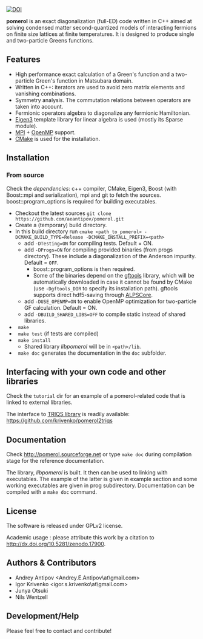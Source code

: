 [![DOI](https://zenodo.org/badge/4569/aeantipov/pomerol.svg)](http://dx.doi.org/10.5281/zenodo.17900)

**pomerol** is an exact diagonalization (full-ED) code written in C++ aimed at solving condensed matter second-quantized models of interacting fermions on finite size lattices at finite temperatures. It is designed to produce single and two-particle Greens functions.

##  Features
  * High performance exact calculation of a Green's function and a two-particle Green's function in Matsubara domain.
  * Written in C++: iterators are used to avoid zero matrix elements and vanishing combinations.
  * Symmetry analysis. The commutation relations between operators are taken into account.
  * Fermionic operators algebra to diagonalize any fermionic Hamiltonian.
  * [Eigen3](http://eigen.tuxfamily.org) template library for linear algebra is used (mostly its Sparse module).
  * [MPI](http://en.wikipedia.org/wiki/Message_Passing_Interface) + [OpenMP](https://en.wikipedia.org/wiki/OpenMP) support.
  * [CMake](http://www.cmake.org) is used for the installation.

## Installation
### From source
  Check the *dependencies*: c++ compiler, CMake, Eigen3, Boost (with Boost::mpi and serialization), mpi and git to fetch the sources. boost::program_options is required for building executables.
  - Checkout the latest sources `git clone https://github.com/aeantipov/pomerol.git`
  - Create a (temporary) build directory.
  - In this build directory run `cmake <path_to_pomerol> -DCMAKE_BUILD_TYPE=Release -DCMAKE_INSTALL_PREFIX=<path>`
    * add `-DTesting=ON` for compiling tests. Default = ON.
    * add `-DProgs=ON` for compiling provided binaries (from progs directory). These include a diagonalization of the Anderson impurity. Default = ``OFF``.
      * boost::program_options is then required.
      * Some of the binaries depend on the [gftools](https://github.com/aeantipov/gftools) library, which will be automatically downloaded in case it cannot
        be found by CMake (use `-Dgftools_DIR` to specify its installation path). gftools supports direct hdf5-saving through [ALPSCore](http://alpscore.org).
    * add `-DUSE_OPENMP=ON` to enable OpenMP optimization for two-particle GF calculation. Default = ON.
    * add `-DBUILD_SHARED_LIBS=OFF` to compile static instead of shared libraries.
  - ` make`
  - ` make test` (if tests are compiled)
  - ` make install`
    * Shared library _libpomerol_ will be in `<path>/lib`.
  - ` make doc` generates the documentation in the `doc` subfolder.

## Interfacing with your own code and other libraries
 Check the `tutorial` dir for an example of a pomerol-related code that is linked to external libraries.

 The interface to [TRIQS library](https://triqs.github.io/triqs/latest/) is readily available: https://github.com/krivenko/pomerol2triqs

## Documentation
Check http://pomerol.sourceforge.net or type `make doc` during compilation stage for the reference documentation.

The library, _libpomerol_ is built. It then can be used to linking with executables. The example of the latter is given in example section and some working executables are given in prog subdirectory.
Documentation can be compiled with a `make doc` command.

## License
The software is released under GPLv2 license.

Academic usage : please attribute this work by a citation to http://dx.doi.org/10.5281/zenodo.17900.

## Authors & Contributors
  * Andrey Antipov <Andrey.E.Antipov\at\gmail.com>
  * Igor Krivenko <igor.s.krivenko\at\gmail.com>
  * Junya Otsuki
  * Nils Wentzell

## Development/Help
Please feel free to contact and contribute!
